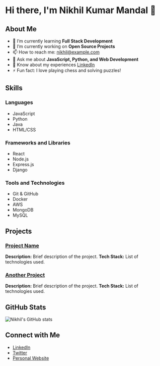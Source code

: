 # Hi there, I'm Nikhil Kumar Mandal 👋

## About Me

- 🌱 I’m currently learning **Full Stack Development**
- 🔭 I’m currently working on **Open Source Projects**
- 📫 How to reach me: [nikhil@example.com](mailto:nikhil@example.com)
- 💬 Ask me about **JavaScript, Python, and Web Development**
- 📄 Know about my experiences [LinkedIn](https://www.linkedin.com/in/nikhilkumarmandal/)
- ⚡ Fun fact: I love playing chess and solving puzzles!

## Skills

### Languages
- JavaScript
- Python
- Java
- HTML/CSS

### Frameworks and Libraries
- React
- Node.js
- Express.js
- Django

### Tools and Technologies
- Git & GitHub
- Docker
- AWS
- MongoDB
- MySQL

## Projects

### [Project Name](https://github.com/NikhilKumarMandal/Project-Name)
**Description:** Brief description of the project.
**Tech Stack:** List of technologies used.

### [Another Project](https://github.com/NikhilKumarMandal/Another-Project)
**Description:** Brief description of the project.
**Tech Stack:** List of technologies used.

## GitHub Stats

![Nikhil's GitHub stats](https://github-readme-stats.vercel.app/api?username=NikhilKumarMandal&show_icons=true&theme=radical)

## Connect with Me

- [LinkedIn](https://www.linkedin.com/in/nikhilkumarmandal/)
- [Twitter](https://twitter.com/NikhilKumarMandal)
- [Personal Website](https://nikhilkumarmandal.com)
